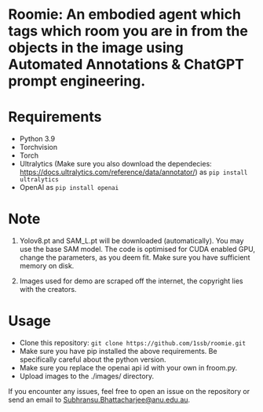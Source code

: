 # Roomie: An embodied agent which tags which room you are in from the objects in the image using Automated Annotations & ChatGPT prompt engineering.

# Requirements
 - Python 3.9
 - Torchvision
 - Torch
 - Ultralytics (Make sure you also download the dependecies: https://docs.ultralytics.com/reference/data/annotator/) as ``pip install ultralytics``
 - OpenAI as ``pip install openai``
   
# Note

1. Yolov8.pt and SAM_L.pt will be downloaded (automatically). You may use the base SAM model. The code is optimised for CUDA enabled GPU, change the parameters, as you deem fit. Make sure you have sufficient memory on disk.

2. Images used for demo are scraped off the internet, the copyright lies with the creators. 

# Usage
 - Clone this repository: ``git clone https://github.com/1ssb/roomie.git``
 - Make sure you have pip installed the above requirements. Be specifically careful about the python version.
 - Make sure you replace the openai api id with your own in froom.py.
 - Upload images to the ./images/ directory.

If you encounter any issues, feel free to open an issue on the repository or send an email to Subhransu.Bhattacharjee@anu.edu.au.



